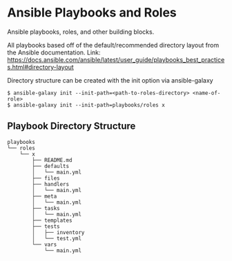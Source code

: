 # Ansible Playbooks and Roles

Ansible playbooks, roles, and other building blocks.

All playbooks based off of the default/recommended directory layout from the Ansible documentation.
Link: https://docs.ansible.com/ansible/latest/user_guide/playbooks_best_practices.html#directory-layout

Directory structure can be created with the init option via ansible-galaxy

```
$ ansible-galaxy init --init-path=<path-to-roles-directory> <name-of-role>
$ ansible-galaxy init --init-path=playbooks/roles x
```

## Playbook Directory Structure

```
playbooks
└── roles
    └── x
        ├── README.md
        ├── defaults
        │   └── main.yml
        ├── files
        ├── handlers
        │   └── main.yml
        ├── meta
        │   └── main.yml
        ├── tasks
        │   └── main.yml
        ├── templates
        ├── tests
        │   ├── inventory
        │   └── test.yml
        └── vars
            └── main.yml
```
